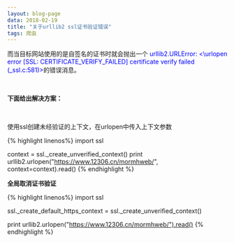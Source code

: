 ```yaml
---
layout: blog-page
data: 2018-02-19
title: "关于urllib2 ssl证书验证错误"
tags: 爬虫
---
```

<p>而当目标网站使用的是自签名的证书时就会抛出一个 <span style="color:blue">urllib2.URLError: <\urlopen error [SSL: CERTIFICATE_VERIFY_FAILED] certificate verify failed (_ssl.c:581)></span>的错误消息。</p>
<br>
<p><b>下面给出解决方案：</b></p>
<br>
<p>使用ssl创建未经验证的上下文，在urlopen中传入上下文参数</p>
{% highlight linenos%}
import ssl

context = ssl._create_unverified_context()
print urllib2.urlopen("https://www.12306.cn/mormhweb/", context=context).read()
{% endhighlight %}
<br>
<p><b>全局取消证书验证</b></p>
{% highlight linenos%}
import ssl
 
ssl._create_default_https_context = ssl._create_unverified_context()
 
print urllib2.urlopen("https://www.12306.cn/mormhweb/").read()
{% endhighlight %}
